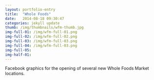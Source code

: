 ```yaml
---
layout: portfolio-entry
title:  "Whole Foods"
date:   2014-08-18 09:30:47
categories: jekyll update
thumb: /img/thumbnails/wfm-thumb.jpg
img-full-01: /img/wfm-full-01.png
img-full-02: /img/wfm-full-02.png
img-full-03: /img/wfm-full-03.png
img-full-04: /img/wfm-full-03.png
img-full-05:
img-half-01:
---
```


Facebook graphics for the opening of several new Whole Foods Market locations.


[jekyll-gh]: https://github.com/jekyll/jekyll
[jekyll]:    http://jekyllrb.com

